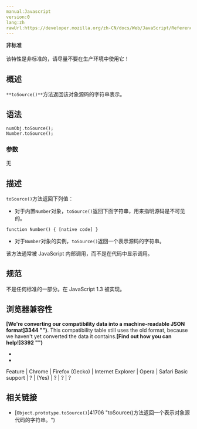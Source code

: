 ```yaml
---
manual:Javascript
version:0
lang:zh
rawUrl:https://developer.mozilla.org/zh-CN/docs/Web/JavaScript/Reference/Global_Objects/Number/toSource
---
```






**非标准**<br></br>该特性是非标准的，请尽量不要在生产环境中使用它！




## 概述<a name="Summary"></a>


`**toSource()**`方法返回该对象源码的字符串表示。


## 语法<a name="Syntax"></a>

```
numObj.toSource();
Number.toSource();

```

### 参数<a name="Parameters"></a>


无


## 描述<a name="Description"></a>


`toSource()`方法返回下列值：


* 对于内置`Number`对象，`toSource()`返回下面字符串，用来指明源码是不可见的。

```
function Number() { [native code] }
```

* 对于`Number`对象的实例，`toSource()`返回一个表示源码的字符串。


该方法通常被 JavaScript 内部调用，而不是在代码中显示调用。


## 规范<a name="规范"></a>


不是任何标准的一部分。在 JavaScript 1.3 被实现。


## 浏览器兼容性<a name="浏览器兼容性"></a>


**[We&#39;re converting our compatibility data into a machine-readable JSON format]3344 "")**. This compatibility table still uses the old format, because we haven&#39;t yet converted the data it contains.**[Find out how you can help!]3392 "")**


* 
* 

Feature | Chrome | Firefox (Gecko) | Internet Explorer | Opera | Safari 
Basic support | ? | (Yes) | ? | ? | ? 




## 相关链接<a name="See_Also"></a>

* [`Object.prototype.toSource()`]41706 "toSource()方法返回一个表示对象源代码的字符串。")



